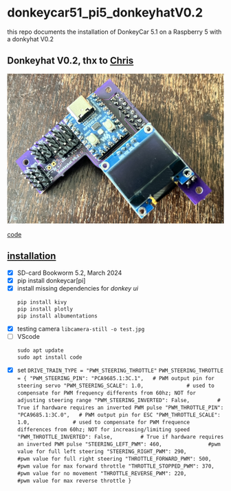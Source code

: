 # donkeycar51_pi5_donkeyhatV0.2
this repo documents the installation of DonkeyCar 5.1 on a Raspberry 5 with a donkyhat V0.2 

## Donkeyhat V0.2, thx to [Chris](https://github.com/zlite)
![](./media/donkeyhatV0.2.jpg)

[code](./rp2040/)

## [installation](http://docs.donkeycar.com)
- [x] SD-card Bookworm 5.2, March 2024
- [x] pip install donkeycar[pi]
- [x] install missing dependencies for *donkey ui*
    ```
    pip install kivy
    pip install plotly
    pip install albumentations
    ```
- [x] testing camera `libcamera-still -o test.jpg`
- [ ] VScode
    ```
    sudo apt update
    sudo apt install code
    ```
- [x] set `DRIVE_TRAIN_TYPE = "PWM_STEERING_THROTTLE"`
      ```
      PWM_STEERING_THROTTLE = {
      "PWM_STEERING_PIN": "PCA9685.1:3C.1",   # PWM output pin for steering servo
      "PWM_STEERING_SCALE": 1.0,              # used to compensate for PWM frequency differents from 60hz; NOT for adjusting steering range
      "PWM_STEERING_INVERTED": False,         # True if hardware requires an inverted PWM pulse
      "PWM_THROTTLE_PIN": "PCA9685.1:3C.0",   # PWM output pin for ESC
      "PWM_THROTTLE_SCALE": 1.0,              # used to compensate for PWM frequence differences from 60hz; NOT for increasing/limiting speed
      "PWM_THROTTLE_INVERTED": False,         # True if hardware requires an inverted PWM pulse
      "STEERING_LEFT_PWM": 460,               #pwm value for full left steering
      "STEERING_RIGHT_PWM": 290,              #pwm value for full right steering
      "THROTTLE_FORWARD_PWM": 500,            #pwm value for max forward throttle
      "THROTTLE_STOPPED_PWM": 370,            #pwm value for no movement
      "THROTTLE_REVERSE_PWM": 220,            #pwm value for max reverse throttle
      }
      ```

